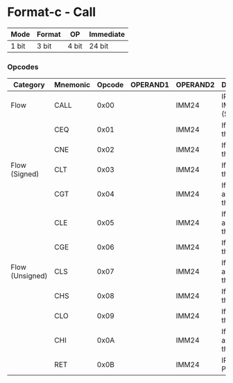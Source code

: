 # Format-c - Call

| Mode  | Format | OP     | Immediate |
|-------|--------|--------|-----------|
| 1 bit | 3 bit  | 4 bit  | 24 bit    |

### Opcodes

| Category           | Mnemonic | Opcode | OPERAND1 | OPERAND2 | Description                                                    |
|--------------------|----------|--------|----------|----------|----------------------------------------------------------------|
| Flow               | CALL     | 0x00   |          | IMM24    | IP += IMM24 (Signed)                                           |
|                    | CEQ      | 0x01   |          | IMM24    | If flag  EQ then CALL                                          |
|                    | CNE      | 0x02   |          | IMM24    | If flag !EQ then CALL                                          |
| Flow (Signed)      | CLT      | 0x03   |          | IMM24    | If flag  LT then CALL                                          |
|                    | CGT      | 0x04   |          | IMM24    | If flag !LT and !EQ then CALL                                  |
|                    | CLE      | 0x05   |          | IMM24    | If flag  LT and  EQ then CALL                                  |
|                    | CGE      | 0x06   |          | IMM24    | If flag  LT then CALL                                          |
| Flow (Unsigned)    | CLS      | 0x07   |          | IMM24    | If flag  LO and  EQ then CALL                                  |
|                    | CHS      | 0x08   |          | IMM24    | If flag !LO then CALL                                          |
|                    | CLO      | 0x09   |          | IMM24    | If flag  LO then CALL                                          |
|                    | CHI      | 0x0A   |          | IMM24    | If flag !LO and !EQ then CALL                                  |
|                    | RET      | 0x0B   |          | IMM24    | IP = POP(Reg)                                                  |
